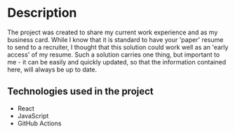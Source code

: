 # Description

The project was created to share my current work experience and as my business card. While I know that it is 
standard to have your 'paper' resume to send to a recruiter, I thought that this solution could work well as an 
'early access' of my resume. Such a solution carries one thing, but important to me - it can be easily and quickly updated, so that the information contained here, will always be up to date.

## Technologies used in the project
- React
- JavaScript
- GitHub Actions